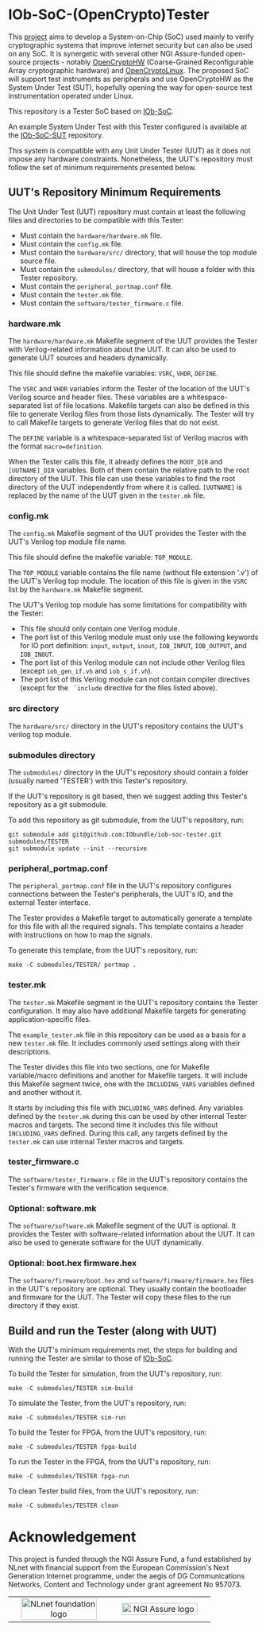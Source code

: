 # IOb-SoC-(OpenCrypto)Tester

This [project](https://nlnet.nl/project/OpenCryptoTester#ack) aims to develop a System-on-Chip (SoC) used mainly to verify cryptographic systems that improve internet security but can also be used on any SoC. It is synergetic with several other NGI Assure-funded open-source projects - notably [OpenCryptoHW](https://nlnet.nl/project/OpenCryptoHW) (Coarse-Grained Reconfigurable Array cryptographic hardware) and [OpenCryptoLinux](https://nlnet.nl/project/OpenCryptoLinux). The proposed SoC will support test instruments as peripherals and use OpenCryptoHW as the System Under Test (SUT), hopefully opening the way for open-source test instrumentation operated under Linux.

This repository is a Tester SoC based on [IOb-SoC](https://github.com/IObundle/iob-soc).

An example System Under Test with this Tester configured is available at the [IOb-SoC-SUT](https://github.com/IObundle/iob-soc-sut) repository.

This system is compatible with any Unit Under Tester (UUT) as it does not impose any hardware constraints.
Nonetheless, the UUT's repository must follow the set of minimum requirements presented below.

## UUT's Repository Minimum Requirements

The Unit Under Test (UUT) repository must contain at least the following files and directories to be compatible with this Tester:
- Must contain the `hardware/hardware.mk` file. 
- Must contain the `config.mk` file. 
- Must contain the `hardware/src/` directory, that will house the top module source file.
- Must contain the `submodules/` directory, that will house a folder with this Tester repository.
- Must contain the `peripheral_portmap.conf` file.
- Must contain the `tester.mk` file.
- Must contain the `software/tester_firmware.c` file.
    
### hardware.mk

The `hardware/hardware.mk` Makefile segment of the UUT provides the Tester with Verilog-related information about the UUT. It can also be used to generate UUT sources and headers dynamically.

This file should define the makefile variables: `VSRC`, `VHDR`, `DEFINE`.

The `VSRC` and `VHDR` variables inform the Tester of the location of the UUT's Verilog source and header files. These variables are a whitespace-separated list of file locations.
Makefile targets can also be defined in this file to generate Verilog files from those lists dynamically. The Tester will try to call Makefile targets to generate Verilog files that do not exist.

The `DEFINE` variable is a whitespace-separated list of Verilog macros with the format `macro=definition`.

When the Tester calls this file, it already defines the `ROOT_DIR` and `[UUTNAME]_DIR` variables. Both of them contain the relative path to the root directory of the UUT. This file can use these variables to find the root directory of the UUT independently from where it is called.
`[UUTNAME]` is replaced by the name of the UUT given in the `tester.mk` file.

### config.mk

The `config.mk` Makefile segment of the UUT provides the Tester with the UUT's Verilog top module file name.

This file should define the makefile variable: `TOP_MODULE`.

The `TOP_MODULE` variable contains the file name (without file extension '.v') of the UUT's Verilog top module. The location of this file is given in the `VSRC` list by the `hardware.mk` Makefile segment.

The UUT's Verilog top module has some limitations for compatibility with the Tester:
- This file should only contain one Verilog module.
- The port list of this Verilog module must only use the following keywords for IO port definition: `input`, `output`, `inout`, `IOB_INPUT`, `IOB_OUTPUT`, and `IOB_INOUT`.
- The port list of this Verilog module can not include other Verilog files (except `iob_gen_if.vh` and `iob_s_if.vh`).
- The port list of this Verilog module can not contain compiler directives (except for the `` `include`` directive for the files listed above).

### src directory

The `hardware/src/` directory in the UUT's repository contains the UUT's verilog top module.

### submodules directory

The `submodules/` directory in the UUT's repository should contain a folder (usually named 'TESTER') with this Tester's repository.

If the UUT's repository is git based, then we suggest adding this Tester's repository as a git submodule.

To add this repository as git submodule, from the UUT's repository, run:
```
git submodule add git@github.com:IObundle/iob-soc-tester.git submodules/TESTER
git submodule update --init --recursive
```

### peripheral\_portmap.conf

The `peripheral_portmap.conf` file in the UUT's repository configures connections between the Tester's peripherals, the UUT's IO, and the external Tester interface.

The Tester provides a Makefile target to automatically generate a template for this file with all the required signals. 
This template contains a header with instructions on how to map the signals.

To generate this template, from the UUT's repository, run:
```
make -C submodules/TESTER/ portmap .
```

### tester.mk

The `tester.mk` Makefile segment in the UUT's repository contains the Tester configuration. It may also have additional Makefile targets for generating application-specific files.

The `example_tester.mk` file in this repository can be used as a basis for a new `tester.mk` file. 
It includes commonly used settings along with their descriptions.

The Tester divides this file into two sections, one for Makefile variable/macro definitions and another for Makefile targets.
It will include this Makefile segment twice, one with the `INCLUDING_VARS` variables defined and another without it.

It starts by including this file with `INCLUDING_VARS` defined. Any variables defined by the `tester.mk` during this can be used by other internal Tester macros and targets.
The second time it includes this file without `INCLUDING_VARS` defined. During this call, any targets defined by the `tester.mk` can use internal Tester macros and targets.

### tester\_firmware.c

The `software/tester_firmware.c` file in the UUT's repository contains the Tester's firmware with the verification sequence.

### Optional: software.mk

The `software/software.mk` Makefile segment of the UUT is optional. It provides the Tester with software-related information about the UUT. It can also be used to generate software for the UUT dynamically.

### Optional: boot.hex firmware.hex

The `software/firmware/boot.hex` and `software/firmware/firmware.hex` files in the UUT's repository are optional.
They usually contain the bootloader and firmware for the UUT. The Tester will copy these files to the run directory if they exist.

## Build and run the Tester (along with UUT)

With the UUT's minimum requirements met, the steps for building and running the Tester are similar to those of [IOb-SoC](https://github.com/IObundle/iob-soc).

To build the Tester for simulation, from the UUT's repository, run:
```
make -C submodules/TESTER sim-build
```

To simulate the Tester, from the UUT's repository, run:
```
make -C submodules/TESTER sim-run
```

To build the Tester for FPGA, from the UUT's repository, run:
```
make -C submodules/TESTER fpga-build
```

To run the Tester in the FPGA, from the UUT's repository, run:
```
make -C submodules/TESTER fpga-run
```

To clean Tester build files, from the UUT's repository, run:
```
make -C submodules/TESTER clean
```

# Acknowledgement
This project is funded through the NGI Assure Fund, a fund established by NLnet
with financial support from the European Commission's Next Generation Internet
programme, under the aegis of DG Communications Networks, Content and Technology
under grant agreement No 957073.

<table>
    <tr>
        <td align="center" width="50%"><img src="https://nlnet.nl/logo/banner.svg" alt="NLnet foundation logo" style="width:90%"></td>
        <td align="center"><img src="https://nlnet.nl/image/logos/NGIAssure_tag.svg" alt="NGI Assure logo" style="width:90%"></td>
    </tr>
</table>
